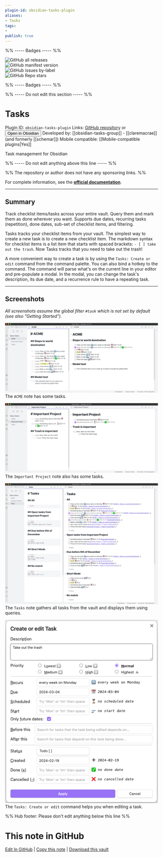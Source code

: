 ```yaml
---
plugin-id: obsidian-tasks-plugin
aliases:
- Tasks
tags: 
- 
publish: true
---
```


%% ----- Badges ----- %%

![GitHub all releases](https://img.shields.io/github/downloads/obsidian-tasks-group/obsidian-tasks/total?color=573E7A&logo=github&style=for-the-badge)   
![GitHub manifest version](https://img.shields.io/github/manifest-json/v/obsidian-tasks-group/obsidian-tasks?color=573E7A&logo=github&style=for-the-badge)   
![GitHub issues by-label](https://img.shields.io/github/issues/obsidian-tasks-group/obsidian-tasks/help%20wanted?color=573E7A&logo=github&style=for-the-badge)   
![GitHub Repo stars](https://img.shields.io/github/stars/obsidian-tasks-group/obsidian-tasks?color=573E7A&logo=github&style=for-the-badge)

%% ----- Badges ----- %%

%% ----- Do not edit this section ----- %%

# Tasks

Plugin ID: `obsidian-tasks-plugin`
Links: [GitHub repository](https://github.com/obsidian-tasks-group/obsidian-tasks) or [<button id=HH>Open in Obsidian</button>](obsidian://show-plugin?id=obsidian-tasks-plugin)
Developed by: [[obsidian-tasks-group]] - [[claremacrae]] (and formerly [[schemar]])
Mobile compatible: [[Mobile-compatible plugins|Yes]]

Task management for Obsidian

%% ----- Do not edit anything above this line ----- %% 

%% The repository or author does not have any sponsoring links. %%

For complete information, see the **[official documentation](https://obsidian-tasks-group.github.io/obsidian-tasks/)**.

---

## Summary

Track checklist items/tasks across your entire vault. Query them and mark them as done wherever you want. Supports due dates, recurring tasks (repetition), done dates, sub-set of checklist items, and filtering.

Tasks tracks your checklist items from your vault. The simplest way to create a new task is to create a new checklist item. The markdown syntax for checklist items is a list item that starts with spaced brackets: `- [ ] take out the trash`. Now Tasks tracks that you need to take out the trash!

A more convenient way to create a task is by using the `Tasks: Create or edit` command from the command palette. You can also bind a hotkey to the command. The command will parse what's on the current line in your editor and pre-populate a modal. In the modal, you can change the task's description, its due date, and a recurrence rule to have a repeating task.

---

## Screenshots

*All screenshots assume the global filter `#task` which is not set by default (see also "Getting Started").*

![ACME Tasks](https://github.com/obsidian-tasks-group/obsidian-tasks/raw/gh-pages/docs/images/acme.png)
The `ACME` note has some tasks.

![Important Project Tasks](https://github.com/obsidian-tasks-group/obsidian-tasks/raw/gh-pages/docs/images/important_project.png)
The `Important Project` note also has some tasks.

![Tasks Queries](https://github.com/obsidian-tasks-group/obsidian-tasks/raw/gh-pages/docs/images/tasks_queries.png)
The `Tasks` note gathers all tasks from the vault and displays them using queries.

![Create or Edit Modal](https://github.com/obsidian-tasks-group/obsidian-tasks/raw/gh-pages/docs/images/modal.png)
The `Tasks: Create or edit` command helps you when editing a task.

%% Hub footer: Please don't edit anything below this line %%

# This note in GitHub

<span class="git-footer">[Edit In GitHub](https://github.dev/obsidian-community/obsidian-hub/blob/main/02%20-%20Community%20Expansions/02.05%20All%20Community%20Expansions/Plugins/obsidian-tasks-plugin.md "git-hub-edit-note") | [Copy this note](https://raw.githubusercontent.com/obsidian-community/obsidian-hub/main/02%20-%20Community%20Expansions/02.05%20All%20Community%20Expansions/Plugins/obsidian-tasks-plugin.md "git-hub-copy-note") | [Download this vault](https://github.com/obsidian-community/obsidian-hub/archive/refs/heads/main.zip "git-hub-download-vault") </span>
